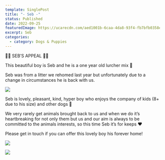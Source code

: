 ```yaml
---
template: SinglePost
title: "- Seb -"
status: Published
date: 2022-09-25
featuredImage: https://ucarecdn.com/aed1001b-6caa-4da8-93f4-fb7bfb0358e7/-/crop/1536x761/0,407/-/preview/
excerpt: Seb
categories:
  - category: Dogs & Puppies
---
```

🖤🖤 SEB’S APPEAL 🖤🖤

This beautiful boy is Seb and he is a one year old lurcher mix 🥰

Seb was from a litter we rehomed last year but unfortunately due to a change in circumstances he is back with us.

![](https://scontent-lhr8-2.xx.fbcdn.net/v/t39.30808-6/307924509_1207735593106281_1992656979559708065_n.jpg?_nc_cat=104&ccb=1-7&_nc_sid=8bfeb9&_nc_ohc=aGw0bNdImRYAX8oCnED&_nc_oc=AQlumkc0V_-31hE3N9knnyx0OpNBPDjjCMOm_hWHtjFTbXa8n9c8Smd_HPyAZdsFgrA&_nc_ht=scontent-lhr8-2.xx&oh=00_AT_FpoZ_DXe3iGj8nSnLpBznbHLBMJZsXmDRO89nj5d_6Q&oe=63377F52)

Seb is lovely, pleasant, kind, hyper boy who enjoys the company of kids (8+ due to his size) and other dogs 🐶 

We very rarely get animals brought back to us and when we do it’s heartbreaking for not only them but us and our aim is always to be committed to the animals interests, so this time Seb it’s for keeps ❤️

P﻿lease get in touch if you can offer this lovely boy his forever home!

![](https://scontent-lhr8-2.xx.fbcdn.net/v/t39.30808-6/307696511_1207735559772951_6260047811587226896_n.jpg?_nc_cat=102&ccb=1-7&_nc_sid=8bfeb9&_nc_ohc=5NT-7Cjq5xYAX9qZqLG&_nc_ht=scontent-lhr8-2.xx&oh=00_AT9lVVyrNP4XApVwHQEv0U8hADkOC_G7L3fqLBs1WAt3hA&oe=63378200)

![](https://scontent-lhr8-1.xx.fbcdn.net/v/t39.30808-6/307869722_1207735569772950_4605975167063807150_n.jpg?_nc_cat=106&ccb=1-7&_nc_sid=8bfeb9&_nc_ohc=RUyBe1qxR9oAX9s4xw5&_nc_ht=scontent-lhr8-1.xx&oh=00_AT_P7Dqpc1VER9AgZdDuFZObSk41esf01seF2Pem7uS9DQ&oe=6334A367)